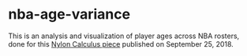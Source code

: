 # nba-age-variance
This is an analysis and visualization of player ages across NBA rosters, done for this [Nylon Calculus piece](https://fansided.com/2018/09/25/nylon-calculus-age-variance-nba-rosters/) published on September 25, 2018.
